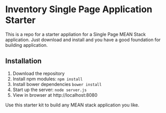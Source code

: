 # Inventory Single Page Application Starter

This is a repo for a starter appliation for a Single Page MEAN Stack application. Just download and install and you have a good foundation for building application. 

## Installation
1. Download the repository
2. Install npm modules: `npm install`
3. Install bower dependencies `bower install`
4. Start up the server: `node server.js`
5. View in browser at http://localhost:8080

Use this starter kit to build any MEAN stack application you like.

